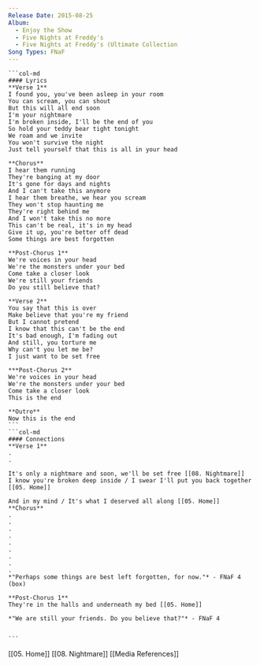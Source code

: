 ```yaml
---
Release Date: 2015-08-25
Album:
  - Enjoy the Show
  - Five Nights at Freddy's
  - Five Nights at Freddy's (Ultimate Collection
Song Types: FNaF
---
```


````col
```col-md
#### Lyrics
**Verse 1**
I found you, you've been asleep in your room
You can scream, you can shout
But this will all end soon
I'm your nightmare
I'm broken inside, I'll be the end of you
So hold your teddy bear tight tonight
We roam and we invite
You won't survive the night
Just tell yourself that this is all in your head

**Chorus**
I hear them running
They're banging at my door
It's gone for days and nights
And I can't take this anymore
I hear them breathe, we hear you scream
They won't stop haunting me
They're right behind me
And I won't take this no more
This can't be real, it's in my head
Give it up, you're better off dead
Some things are best forgotten

**Post-Chorus 1**
We're voices in your head
We're the monsters under your bed
Come take a closer look
We're still your friends
Do you still believe that?

**Verse 2**
You say that this is over
Make believe that you're my friend
But I cannot pretend
I know that this can't be the end
It's bad enough, I'm fading out
And still, you torture me
Why can't you let me be?
I just want to be set free

***Post-Chorus 2**
We're voices in your head
We're the monsters under your bed
Come take a closer look
This is the end

**Outro**
Now this is the end
```
```col-md
#### Connections
**Verse 1**
.
.

It's only a nightmare and soon, we'll be set free [[08. Nightmare]]
I know you're broken deep inside / I swear I'll put you back together [[05. Home]]

And in my mind / It's what I deserved all along [[05. Home]]
**Chorus**
.
.
.
.
.
.
.
.
.
*"Perhaps some things are best left forgotten, for now."* - FNaF 4 (box)

**Post-Chorus 1**
They're in the halls and underneath my bed [[05. Home]]

*"We are still your friends. Do you believe that?"* - FNaF 4


```
````
[[05. Home]]
[[08. Nightmare]]
[[Media References]]
